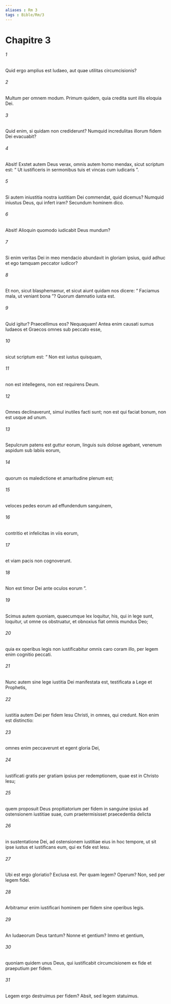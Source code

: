 ```yaml
---
aliases : Rm 3
tags : Bible/Rm/3
---
```


# Chapitre 3

###### 1
Quid ergo amplius est Iudaeo, aut quae utilitas circumcisionis?
###### 2
Multum per omnem modum. Primum quidem, quia credita sunt illis eloquia Dei.
###### 3
Quid enim, si quidam non crediderunt? Numquid incredulitas illorum fidem Dei evacuabit?
###### 4
Absit! Exstet autem Deus verax, omnis autem homo mendax, sicut scriptum est: “ Ut iustificeris in sermonibus tuis et vincas cum iudicaris ”.
###### 5
Si autem iniustitia nostra iustitiam Dei commendat, quid dicemus? Numquid iniustus Deus, qui infert iram? Secundum hominem dico.
###### 6
Absit! Alioquin quomodo iudicabit Deus mundum?
###### 7
Si enim veritas Dei in meo mendacio abundavit in gloriam ipsius, quid adhuc et ego tamquam peccator iudicor? 
###### 8
Et non, sicut blasphemamur, et sicut aiunt quidam nos dicere: “ Faciamus mala, ut veniant bona ”? Quorum damnatio iusta est. 
###### 9
Quid igitur? Praecellimus eos? Nequaquam! Antea enim causati sumus Iudaeos et Graecos omnes sub peccato esse, 
###### 10
sicut scriptum est: “ Non est iustus quisquam,
###### 11
non est intellegens, non est requirens Deum.
###### 12
Omnes declinaverunt, simul inutiles facti sunt; non est qui faciat bonum, non est usque ad unum.
###### 13
Sepulcrum patens est guttur eorum, linguis suis dolose agebant, venenum aspidum sub labiis eorum,
###### 14
quorum os maledictione et amaritudine plenum est;
###### 15
veloces pedes eorum ad effundendum sanguinem,
###### 16
contritio et infelicitas in viis eorum,
###### 17
et viam pacis non cognoverunt.
###### 18
Non est timor Dei ante oculos eorum ”.
###### 19
Scimus autem quoniam, quaecumque lex loquitur, his, qui in lege sunt, loquitur, ut omne os obstruatur, et obnoxius fiat omnis mundus Deo; 
###### 20
quia ex operibus legis non iustificabitur omnis caro coram illo, per legem enim cognitio peccati.
###### 21
Nunc autem sine lege iustitia Dei manifestata est, testificata a Lege et Prophetis, 
###### 22
iustitia autem Dei per fidem Iesu Christi, in omnes, qui credunt. Non enim est distinctio: 
###### 23
omnes enim peccaverunt et egent gloria Dei, 
###### 24
iustificati gratis per gratiam ipsius per redemptionem, quae est in Christo Iesu; 
###### 25
quem proposuit Deus propitiatorium per fidem in sanguine ipsius ad ostensionem iustitiae suae, cum praetermisisset praecedentia delicta 
###### 26
in sustentatione Dei, ad ostensionem iustitiae eius in hoc tempore, ut sit ipse iustus et iustificans eum, qui ex fide est Iesu.
###### 27
Ubi est ergo gloriatio? Exclusa est. Per quam legem? Operum? Non, sed per legem fidei. 
###### 28
Arbitramur enim iustificari hominem per fidem sine operibus legis. 
###### 29
An Iudaeorum Deus tantum? Nonne et gentium? Immo et gentium, 
###### 30
quoniam quidem unus Deus, qui iustificabit circumcisionem ex fide et praeputium per fidem. 
###### 31
Legem ergo destruimus per fidem? Absit, sed legem statuimus.
